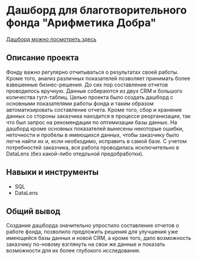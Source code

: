 # Дашборд для благотворительного фонда "Арифметика Добра"
[Дашборд можно посмотреть здесь](https://datalens.yandex/00d5fgob95kmp)
## Описание проекта
Фонду важно регулярно отчитываться о результатах своей работы. Кроме того, анализ различных показателей позволяет принимать более взвешенные бизнес-решения. 
До сих пор составление отчетов проводилось вручную. Данные собираются из двух CRM и большого количества гугл-таблиц. 
Целью проекта было создать дашборд с основными показателями работы фонда и таким образом автоматизировать составление отчета. 
Кроме того, сбор и хранение данных со стороны заказчика находится в процессе реорганизации, так что был запрос на рекомендации по оптимизации базы данных. 
На дашборд кроме основных показателей вынесены некоторые ошибки, неточности и пробелы в имеющихся данных, чтобы заказчику было легче найти их и, если необходимо, исправить в самой базе.
С учетом потребностей заказчика, вся работа проводилась исключительно в DataLens (без какой-либо отедльной предобработки).
## Навыки и инструменты
- SQL
- DataLens
## Общий вывод
Создание дашборда значительно упростило составление отчетов о работе фонда, позволило предложить решения для улучшения уже имеющейся базы данных и новой CRM, 
а кроме того, дало возможность заказчику по-новому взглянуть на свои же данные и показать возможности для их более глубокого исследования.
